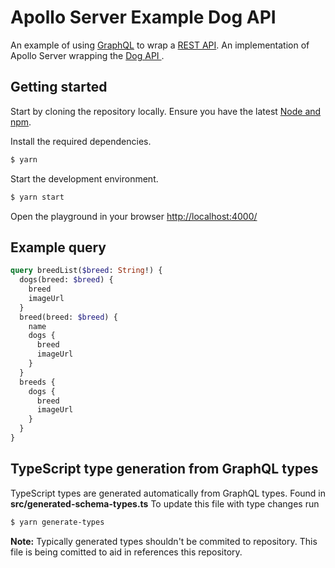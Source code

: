# Apollo Server Example Dog API

An example of using [GraphQL](https://graphql.org/) to wrap a [REST API](https://en.wikipedia.org/wiki/Representational_state_transfer).
An implementation of Apollo Server wrapping the [Dog API ](https://dog.ceo/dog-api/).

## Getting started

Start by cloning the repository locally.
Ensure you have the latest [Node and npm](https://nodejs.org/en/).

Install the required dependencies.

```bash
$ yarn
```

Start the development environment.

```bash
$ yarn start
```

Open the playground in your browser [http://localhost:4000/](http://localhost:4000/)

## Example query

```GraphQL
query breedList($breed: String!) {
  dogs(breed: $breed) {
    breed
    imageUrl
  }
  breed(breed: $breed) {
    name
    dogs {
      breed
      imageUrl
    }
  }
  breeds {
    dogs {
      breed
      imageUrl
    }
  }
}
```

## TypeScript type generation from GraphQL types

TypeScript types are generated automatically from GraphQL types.
Found in **src/generated-schema-types.ts**
To update this file with type changes run

```bash
$ yarn generate-types
```

**Note:** Typically generated types shouldn't be commited to repository. This file is being comitted to aid in references this repository.
